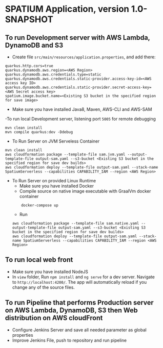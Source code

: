 # SPATIUM Application, version 1.0-SNAPSHOT


## To run Development server with AWS Lambda, DynamoDB and S3
- Create file `src/main/resources/application.properties`, and add there:
```
quarkus.http.cors=true
quarkus.dynamodb.aws.region=<AWS Region>
quarkus.dynamodb.aws.credentials.type=static
quarkus.dynamodb.aws.credentials.static-provider.access-key-id=<AWS access key ID>
quarkus.dynamodb.aws.credentials.static-provider.secret-access-key=<AWS Secret access key>
spatium.image.bucket.name=<Existing S3 bucket in the specified region for save image>
```
- Make sure you have installed Java8, Maven, AWS-CLI and AWS-SAM

-To run local Development server, listening port `5005` for remote debugging
```
mvn clean install
mvn compile quarkus:dev -Ddebug
```

- To Run Server on JVM Serveless Container
```
mvn clean install
aws cloudformation package --template-file sam.jvm.yaml --output-template-file output-sam.yaml --s3-bucket <Existing S3 bucket in the specified region for save dev builds>
aws cloudformation deploy --template-file output-sam.yaml --stack-name SpatiumServerless --capabilities CAPABILITY_IAM --region <AWS Region> 
```
- To Run Server on provided Linux Runtime
    - Make sure you have installed Docker
    - Compile source on native image executable with GraalVm docker container
    ```
        docker-compose up
    ```
    - Run
    ```
  aws cloudformation package --template-file sam.native.yaml --output-template-file output-sam.yaml --s3-bucket <Existing S3 bucket in the specified region for save dev builds>
  aws cloudformation deploy --template-file output-sam.yaml --stack-name SpatiumServerless --capabilities CAPABILITY_IAM --region <AWS Region>
    ```
 
## To run local web front
- Make sure you have installed NodeJS
- In `view` folder, Run `npm install` and `ng serve` for a dev server. Navigate to `http://localhost:4200/`. The app will automatically reload if you change any of the source files.

## To run Pipeline that performs Production server on AWS Lambda, DynamoDB, S3 then Web distribution on AWS cloudFront
- Configure Jenkins Server and save all needed parameter as global properties
- Improve Jenkins File, push to repository and run pipeline
